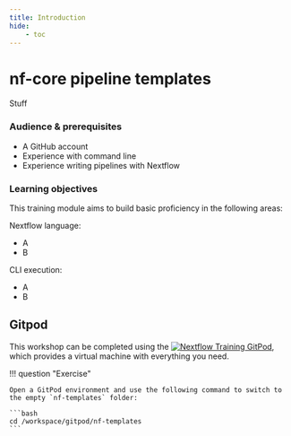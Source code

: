 ```yaml
---
title: Introduction
hide:
    - toc
---
```


# nf-core pipeline templates

Stuff

### Audience & prerequisites

-   A GitHub account
-   Experience with command line
-   Experience writing pipelines with Nextflow

### Learning objectives

This training module aims to build basic proficiency in the following areas:

Nextflow language:

-   A
-   B

CLI execution:

-   A
-   B

## Gitpod

This workshop can be completed using the [![Nextflow Training GitPod](https://img.shields.io/badge/Gitpod-%20Open%20in%20Gitpod-908a85?logo=gitpod)](https://gitpod.io/#https://github.com/nextflow-io/training), which provides a virtual machine with everything you need.

!!! question "Exercise" 

    Open a GitPod environment and use the following command to switch to the empty `nf-templates` folder:

    ```bash
    cd /workspace/gitpod/nf-templates
    ```
